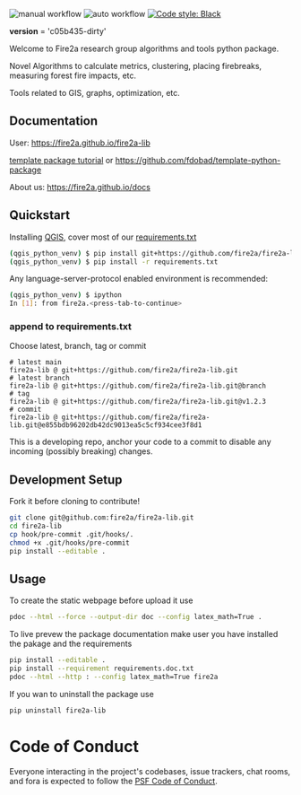 ![manual workflow](https://github.com/fire2a/fire2a-lib/actions/workflows/manual.yml/badge.svg)
![auto workflow](https://github.com/fire2a/fire2a-lib/actions/workflows/auto.yml/badge.svg)
<a href=https://github.com/psf/black>![Code style: Black](https://img.shields.io/badge/code%20style-black-000000.svg)</a>

__version__ = 'c05b435-dirty'

Welcome to Fire2a research group algorithms and tools python package.

Novel Algorithms to calculate metrics, clustering, placing firebreaks, measuring forest fire impacts, etc.

Tools related to GIS, graphs, optimization, etc.

## Documentation

User: https://fire2a.github.io/fire2a-lib

[template package tutorial](development_tutorial.md) or https://github.com/fdobad/template-python-package

About us: https://fire2a.github.io/docs

## Quickstart
Installing [QGIS](https://qgis.org), cover most of our [requirements.txt](https://raw.githubusercontent.com/fire2a/fire2a-lib/main/requirements.txt)
```bash
(qgis_python_venv) $ pip install git+https://github.com/fire2a/fire2a-lib.git
(qgis_python_venv) $ pip install -r requirements.txt
```
Any language-server-protocol enabled environment is recommended:
```bash
(qgis_python_venv) $ ipython
In [1]: from fire2a.<press-tab-to-continue>
```
### append to requirements.txt
Choose latest, branch, tag or commit
```
# latest main
fire2a-lib @ git+https://github.com/fire2a/fire2a-lib.git
# latest branch
fire2a-lib @ git+https://github.com/fire2a/fire2a-lib.git@branch
# tag
fire2a-lib @ git+https://github.com/fire2a/fire2a-lib.git@v1.2.3
# commit
fire2a-lib @ git+https://github.com/fire2a/fire2a-lib.git@e855bdb96202db42dc9013ea5c5cf934cee3f8d1
```
This is a developing repo, anchor your code to a commit to disable any incoming (possibly breaking) changes.
## Development Setup
Fork it before cloning to contribute!
```bash
git clone git@github.com:fire2a/fire2a-lib.git
cd fire2a-lib
cp hook/pre-commit .git/hooks/.
chmod +x .git/hooks/pre-commit
pip install --editable .
```

## Usage 
To create the static webpage before upload it use 
```bash
pdoc --html --force --output-dir doc --config latex_math=True .
```
To live prevew the package documentation make user you have installed the pakage and the requirements
```bash
pip install --editable .
pip install --requirement requirements.doc.txt
pdoc --html --http : --config latex_math=True fire2a
```

If you wan to uninstall the package use
```bash
pip uninstall fire2a-lib
```

# Code of Conduct

Everyone interacting in the project's codebases, issue trackers,
chat rooms, and fora is expected to follow the
[PSF Code of Conduct](https://www.python.org/psf/conduct/).
